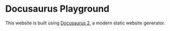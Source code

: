 # Docusaurus Playground

This website is built using [Docusaurus 2](https://docusaurus.io/), a modern static website generator.
